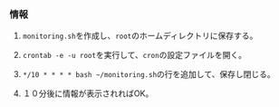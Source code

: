

### 情報

1. `monitoring.sh`を作成し、`root`のホームディレクトリに保存する。

1. `crontab -e -u root`を実行して、`cron`の設定ファイルを開く。

1. `*/10 * * * * bash ~/monitoring.sh`の行を追加して、保存し閉じる。

1. １０分後に情報が表示されればOK。
